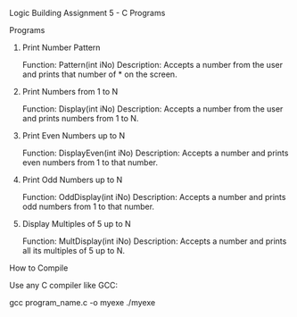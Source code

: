 Logic Building Assignment 5 - C Programs

Programs

1. Print Number Pattern

   Function: Pattern(int iNo)
   Description: Accepts a number from the user and prints that number of \* on the screen.

2. Print Numbers from 1 to N

   Function: Display(int iNo)
   Description: Accepts a number from the user and prints numbers from 1 to N.

3. Print Even Numbers up to N

   Function: DisplayEven(int iNo)
   Description: Accepts a number and prints even numbers from 1 to that number.

4. Print Odd Numbers up to N

   Function: OddDisplay(int iNo)
   Description: Accepts a number and prints odd numbers from 1 to that number.

5. Display Multiples of 5 up to N

   Function: MultDisplay(int iNo)
   Description: Accepts a number and prints all its multiples of 5 up to N.

How to Compile

Use any C compiler like GCC:

gcc program_name.c -o myexe
./myexe
